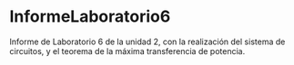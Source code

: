 # InformeLaboratorio6
Informe de Laboratorio 6 de la unidad 2, con la realización del sistema de circuitos, y el teorema de la máxima transferencia de potencia.
